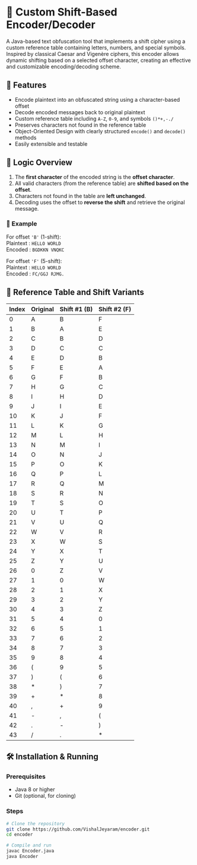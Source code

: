 # 🔐 Custom Shift-Based Encoder/Decoder

A Java-based text obfuscation tool that implements a shift cipher using a custom reference table containing letters, numbers, and special symbols. Inspired by classical Caesar and Vigenère ciphers, this encoder allows dynamic shifting based on a selected offset character, creating an effective and customizable encoding/decoding scheme.

## 📌 Features

- Encode plaintext into an obfuscated string using a character-based offset
- Decode encoded messages back to original plaintext
- Custom reference table including `A-Z`, `0-9`, and symbols `()*+,-./`
- Preserves characters not found in the reference table
- Object-Oriented Design with clearly structured `encode()` and `decode()` methods
- Easily extensible and testable

## 🧠 Logic Overview

1. The **first character** of the encoded string is the **offset character**.
2. All valid characters (from the reference table) are **shifted based on the offset**.
3. Characters not found in the table are **left unchanged**.
4. Decoding uses the offset to **reverse the shift** and retrieve the original message.

### 🔄 Example

For offset `'B'` (1-shift):  
Plaintext : `HELLO WORLD`  
Encoded   : `BGDKKN VNQKC`

For offset `'F'` (5-shift):  
Plaintext : `HELLO WORLD`  
Encoded   : `FC/GGJ RJMG.`

## 🧱 Reference Table and Shift Variants

| Index | Original | Shift #1 (B) | Shift #2 (F) |
|-------|----------|--------------|--------------|
| 0     | A        | B            | F            |
| 1     | B        | A            | E            |
| 2     | C        | B            | D            |
| 3     | D        | C            | C            |
| 4     | E        | D            | B            |
| 5     | F        | E            | A            |
| 6     | G        | F            | B            |
| 7     | H        | G            | C            |
| 8     | I        | H            | D            |
| 9     | J        | I            | E            |
| 10    | K        | J            | F            |
| 11    | L        | K            | G            |
| 12    | M        | L            | H            |
| 13    | N        | M            | I            |
| 14    | O        | N            | J            |
| 15    | P        | O            | K            |
| 16    | Q        | P            | L            |
| 17    | R        | Q            | M            |
| 18    | S        | R            | N            |
| 19    | T        | S            | O            |
| 20    | U        | T            | P            |
| 21    | V        | U            | Q            |
| 22    | W        | V            | R            |
| 23    | X        | W            | S            |
| 24    | Y        | X            | T            |
| 25    | Z        | Y            | U            |
| 26    | 0        | Z            | V            |
| 27    | 1        | 0            | W            |
| 28    | 2        | 1            | X            |
| 29    | 3        | 2            | Y            |
| 30    | 4        | 3            | Z            |
| 31    | 5        | 4            | 0            |
| 32    | 6        | 5            | 1            |
| 33    | 7        | 6            | 2            |
| 34    | 8        | 7            | 3            |
| 35    | 9        | 8            | 4            |
| 36    | (        | 9            | 5            |
| 37    | )        | (            | 6            |
| 38    | *        | )            | 7            |
| 39    | +        | *            | 8            |
| 40    | ,        | +            | 9            |
| 41    | -        | ,            | (            |
| 42    | .        | -            | )            |
| 43    | /        | .            | *            |

## 🛠️ Installation & Running

### Prerequisites

- Java 8 or higher
- Git (optional, for cloning)

### Steps

```bash
# Clone the repository
git clone https://github.com/VishalJeyaram/encoder.git
cd encoder

# Compile and run
javac Encoder.java
java Encoder
